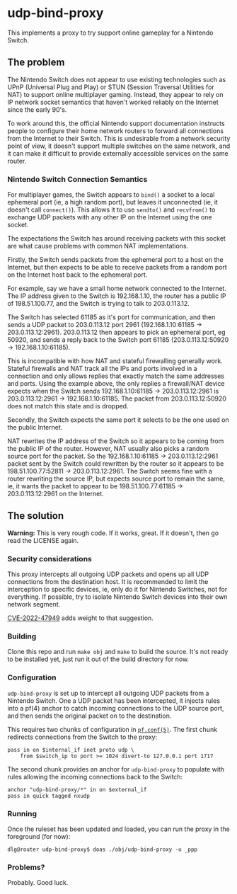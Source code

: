 # udp-bind-proxy

This implements a proxy to try support online gameplay for a Nintendo
Switch.

## The problem

The Nintendo Switch does not appear to use existing technologies
such as UPnP (Universal Plug and Play) or STUN (Session Traversal
Utilities for NAT) to support online multiplayer gaming. Instead,
they appear to rely on IP network socket semantics that haven't
worked reliably on the Internet since the early 90's.

To work around this, the official Nintendo support documentation
instructs people to configure their home network routers to forward
all connections from the Internet to their Switch. This is undesirable
from a network security point of view, it doesn't support multiple
switches on the same network, and it can make it difficult to provide
externally accessible services on the same router.

### Nintendo Switch Connection Semantics

For multiplayer games, the Switch appears to `bind()` a socket to
a local ephemeral port (ie, a high random port), but leaves it
unconnected (ie, it doesn't call `connect()`). This allows it to
use `sendto()` and `recvfrom()` to exchange UDP packets with any
other IP on the Internet using the one socket.

The expectations the Switch has around receiving packets with this
socket are what cause problems with common NAT implementations.

Firstly, the Switch sends packets from the ephemeral port to a host
on the Internet, but then expects to be able to receive packets
from a random port on the Internet host back to the ephemeral port.

For example, say we have a small home network connected to the
Internet. The IP address given to the Switch is 192.168.1.10, the
router has a public IP of 198.51.100.77, and the Switch is trying
to talk to 203.0.113.12.

The Switch has selected 61185 as it's port for communication, and
then sends a UDP packet to 203.0.113.12 port 2961 (192.168.1.10:61185
-> 203.0.113.12:2961). 203.0.113.12 then appears to pick an ephemeral
port, eg 50920, and sends a reply back to the Switch port 61185
(203.0.113.12:50920 -> 192.168.1.10:61185).

This is incompatible with how NAT and stateful firewalling generally
work. Stateful firewalls and NAT track all the IPs and ports involved
in a connection and only allows replies that exactly match the same
addresses and ports. Using the example above, the only replies a
firewall/NAT device expects when the Switch sends 192.168.1.10:61185
-> 203.0.113.12:2961 is 203.0.113.12:2961 -> 192.168.1.10:61185.
The packet from 203.0.113.12:50920 does not match this state and
is dropped.

Secondly, the Switch expects the same port it selects to be the one
used on the public Internet.

NAT rewrites the IP address of the Switch so it appears to be coming
from the public IP of the router. However, NAT usually also picks
a random source port for the packet. So the 192.168.1.10:61185 ->
203.0.113.12:2961 packet sent by the Switch could rewritten by the
router so it appears to be 198.51.100.77:52811 -> 203.0.113.12:2961.
The Switch seems fine with a router rewriting the source IP, but
expects source port to remain the same, ie, it wants the packet to
appear to be 198.51.100.77:61185 -> 203.0.113.12:2961 on the Internet.

## The solution

**Warning:** This is very rough code. If it works, great. If it
doesn't, then go read the LICENSE again.

### Security considerations

This proxy intercepts all outgoing UDP packets and opens up all UDP
connections from the destination host. It is recommended to limit
the interception to specific devices, ie, only do it for Nintendo
Switches, not for everything. If possible, try to isolate Nintendo
Switch devices into their own network segment.

[CVE-2022-47949](https://cve.report/CVE-2022-47949) adds weight to
that suggestion.

### Building

Clone this repo and run `make obj` and `make` to build the source.
It's not ready to be installed yet, just run it out of the build
directory for now.

### Configuration

`udp-bind-proxy` is set up to intercept all outgoing UDP packets
from a Nintendo Switch. One a UDP packet has been intercepted, it
injects rules into a pf(4) anchor to catch incoming connections to
the UDP source port, and then sends the original packet on to the
destination.

This requires two chunks of configuration in
[`pf.conf(5)`](https://man.openbsd.org/pf.conf.5). The first chunk
redirects connections from the Switch to the proxy:

```
pass in on $internal_if inet proto udp \
    from $switch_ip to port >= 1024 divert-to 127.0.0.1 port 1717
```

The second chunk provides an anchor for `udp-bind-proxy` to populate
with rules allowing the incoming connections back to the Switch:

```
anchor "udp-bind-proxy/*" in on $external_if
pass in quick tagged nxudp
```

### Running

Once the ruleset has been updated and loaded, you can run the proxy
in the foreground (for now):

```
dlg@router udp-bind-proxy$ doas ./obj/udp-bind-proxy -u _ppp
```

### Problems?

Probably. Good luck.
